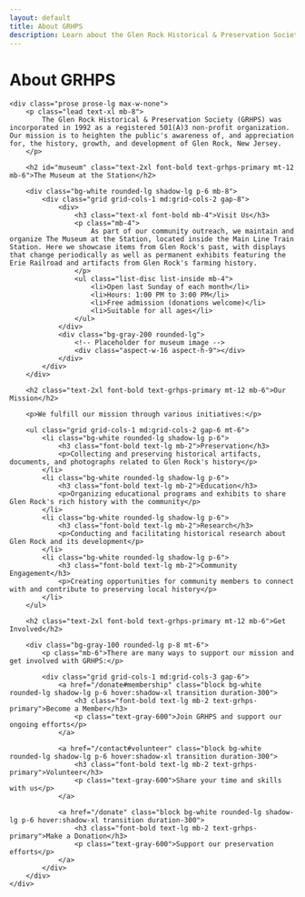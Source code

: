```yaml
---
layout: default
title: About GRHPS
description: Learn about the Glen Rock Historical & Preservation Society, our mission, and our museum
---
```


<div class="max-w-4xl mx-auto">
    <h1 class="text-4xl font-bold text-grhps-primary mb-8">About GRHPS</h1>
    
    <div class="prose prose-lg max-w-none">
        <p class="lead text-xl mb-8">
            The Glen Rock Historical & Preservation Society (GRHPS) was incorporated in 1992 as a registered 501(A)3 non-profit organization. Our mission is to heighten the public's awareness of, and appreciation for, the history, growth, and development of Glen Rock, New Jersey.
        </p>

        <h2 id="museum" class="text-2xl font-bold text-grhps-primary mt-12 mb-6">The Museum at the Station</h2>
        
        <div class="bg-white rounded-lg shadow-lg p-6 mb-8">
            <div class="grid grid-cols-1 md:grid-cols-2 gap-8">
                <div>
                    <h3 class="text-xl font-bold mb-4">Visit Us</h3>
                    <p class="mb-4">
                        As part of our community outreach, we maintain and organize The Museum at the Station, located inside the Main Line Train Station. Here we showcase items from Glen Rock's past, with displays that change periodically as well as permanent exhibits featuring the Erie Railroad and artifacts from Glen Rock's farming history.
                    </p>
                    <ul class="list-disc list-inside mb-4">
                        <li>Open last Sunday of each month</li>
                        <li>Hours: 1:00 PM to 3:00 PM</li>
                        <li>Free admission (donations welcome)</li>
                        <li>Suitable for all ages</li>
                    </ul>
                </div>
                <div class="bg-gray-200 rounded-lg">
                    <!-- Placeholder for museum image -->
                    <div class="aspect-w-16 aspect-h-9"></div>
                </div>
            </div>
        </div>

        <h2 class="text-2xl font-bold text-grhps-primary mt-12 mb-6">Our Mission</h2>
        
        <p>We fulfill our mission through various initiatives:</p>
        
        <ul class="grid grid-cols-1 md:grid-cols-2 gap-6 mt-6">
            <li class="bg-white rounded-lg shadow-lg p-6">
                <h3 class="font-bold text-lg mb-2">Preservation</h3>
                <p>Collecting and preserving historical artifacts, documents, and photographs related to Glen Rock's history</p>
            </li>
            <li class="bg-white rounded-lg shadow-lg p-6">
                <h3 class="font-bold text-lg mb-2">Education</h3>
                <p>Organizing educational programs and exhibits to share Glen Rock's rich history with the community</p>
            </li>
            <li class="bg-white rounded-lg shadow-lg p-6">
                <h3 class="font-bold text-lg mb-2">Research</h3>
                <p>Conducting and facilitating historical research about Glen Rock and its development</p>
            </li>
            <li class="bg-white rounded-lg shadow-lg p-6">
                <h3 class="font-bold text-lg mb-2">Community Engagement</h3>
                <p>Creating opportunities for community members to connect with and contribute to preserving local history</p>
            </li>
        </ul>

        <h2 class="text-2xl font-bold text-grhps-primary mt-12 mb-6">Get Involved</h2>
        
        <div class="bg-gray-100 rounded-lg p-8 mt-6">
            <p class="mb-6">There are many ways to support our mission and get involved with GRHPS:</p>
            
            <div class="grid grid-cols-1 md:grid-cols-3 gap-6">
                <a href="/donate#membership" class="block bg-white rounded-lg shadow-lg p-6 hover:shadow-xl transition duration-300">
                    <h3 class="font-bold text-lg mb-2 text-grhps-primary">Become a Member</h3>
                    <p class="text-gray-600">Join GRHPS and support our ongoing efforts</p>
                </a>
                
                <a href="/contact#volunteer" class="block bg-white rounded-lg shadow-lg p-6 hover:shadow-xl transition duration-300">
                    <h3 class="font-bold text-lg mb-2 text-grhps-primary">Volunteer</h3>
                    <p class="text-gray-600">Share your time and skills with us</p>
                </a>
                
                <a href="/donate" class="block bg-white rounded-lg shadow-lg p-6 hover:shadow-xl transition duration-300">
                    <h3 class="font-bold text-lg mb-2 text-grhps-primary">Make a Donation</h3>
                    <p class="text-gray-600">Support our preservation efforts</p>
                </a>
            </div>
        </div>
    </div>
</div>